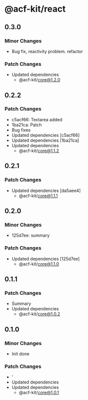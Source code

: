# @acf-kit/react

## 0.3.0

### Minor Changes

- Bug fix, reactivity problem. refactor

### Patch Changes

- Updated dependencies
  - @acf-kit/core@1.2.0

## 0.2.2

### Patch Changes

- c5acf66: Textarea added
- 1ba21ca: Patch
- Bug fixes
- Updated dependencies [c5acf66]
- Updated dependencies [1ba21ca]
- Updated dependencies
  - @acf-kit/core@1.1.2

## 0.2.1

### Patch Changes

- Updated dependencies [da5aee4]
  - @acf-kit/core@1.1.1

## 0.2.0

### Minor Changes

- 125d7ee: summary

### Patch Changes

- Updated dependencies [125d7ee]
  - @acf-kit/core@1.1.0

## 0.1.1

### Patch Changes

- Summary
- Updated dependencies
  - @acf-kit/core@1.0.2

## 0.1.0

### Minor Changes

- Init done

### Patch Changes

- '
- Updated dependencies
- Updated dependencies
  - @acf-kit/core@1.0.1
